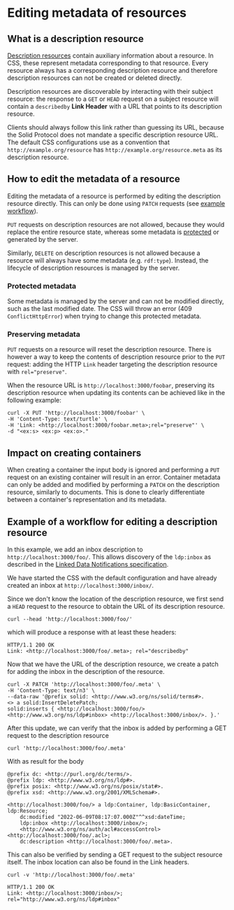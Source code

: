 # Editing metadata of resources

## What is a description resource

[Description resources](https://solidproject.org/TR/2021/protocol-20211217#auxiliary-resources-description-resource)
contain auxiliary information about a resource.
In CSS, these represent metadata corresponding to that resource.
Every resource always has a corresponding description resource
and therefore description resources can not be created or deleted directly.

Description resources are discoverable by interacting with their subject resource:
the response to a `GET` or `HEAD` request on a subject resource
will contain a `describedby` **Link Header** with a URL that points to its description resource.

Clients should always follow this link rather than guessing its URL,
because the Solid Protocol does not mandate a specific description resource URL.
The default CSS configurations use as a convention that `http://example.org/resource`
has `http://example.org/resource.meta` as its description resource.

## How to edit the metadata of a resource

Editing the metadata of a resource is performed by editing the description resource directly.
This can only be done using `PATCH` requests 
(see [example workflow](#example-of-a-workflow-for-editing-a-description-resource)).

`PUT` requests on description resources are not allowed,
because they would replace the entire resource state,
whereas some metadata is [protected](https://solidproject.org/TR/protocol#resource-containment) or generated by the server.

Similarly, `DELETE` on description resources is not allowed
because a resource will always have some metadata (e.g. `rdf:type`).
Instead, the lifecycle of description resources is managed by the server.

### Protected metadata

Some metadata is managed by the server and can not be modified directly, such as the last modified date.
The CSS will throw an error (409 `ConflictHttpError`) when trying to change this protected metadata.

### Preserving metadata

`PUT` requests on a resource will reset the description resource. 
There is however a way to keep the contents of description resource prior to the `PUT` request:
adding the HTTP `Link` header targeting the description resource with `rel="preserve"`.

When the resource URL is `http://localhost:3000/foobar`, preserving its description resource when updating its contents can be achieved like in the following example:

```shell
curl -X PUT 'http://localhost:3000/foobar' \
-H 'Content-Type: text/turtle' \
-H 'Link: <http://localhost:3000/foobar.meta>;rel="preserve"' \
-d "<ex:s> <ex:p> <ex:o>." 
```

## Impact on creating containers

When creating a container the input body is ignored
and performing a `PUT` request on an existing container will result in an error.
Container metadata can only be added and modified by performing a `PATCH` on the description resource,
similarly to documents.
This is done to clearly differentiate between a container's representation and its metadata.

## Example of a workflow for editing a description resource

In this example, we add an inbox description to `http://localhost:3000/foo/`.
This allows discovery of the `ldp:inbox` as described in the [Linked Data Notifications specification](https://www.w3.org/TR/ldn/).

We have started the CSS with the default configuration
and have already created an inbox at `http://localhost:3000/inbox/`.

Since we don't know the location of the description resource,
we first send a `HEAD` request to the resource to obtain the URL of its description resource.

```shell
curl --head 'http://localhost:3000/foo/'
```

which will produce a response with at least these headers:

```shell
HTTP/1.1 200 OK
Link: <http://localhost:3000/foo/.meta>; rel="describedby"
```
Now that we have the URL of the description resource,
we create a patch for adding the inbox in the description of the resource.

```shell
curl -X PATCH 'http://localhost:3000/foo/.meta' \
-H 'Content-Type: text/n3' \
--data-raw '@prefix solid: <http://www.w3.org/ns/solid/terms#>.
<> a solid:InsertDeletePatch;
solid:inserts { <http://localhost:3000/foo/> <http://www.w3.org/ns/ldp#inbox> <http://localhost:3000/inbox/>. }.'
```

After this update, we can verify that the inbox is added by performing a GET request to the description resource

```shell
curl 'http://localhost:3000/foo/.meta'
```
With as result for the body
```turtle
@prefix dc: <http://purl.org/dc/terms/>.
@prefix ldp: <http://www.w3.org/ns/ldp#>.
@prefix posix: <http://www.w3.org/ns/posix/stat#>.
@prefix xsd: <http://www.w3.org/2001/XMLSchema#>.

<http://localhost:3000/foo/> a ldp:Container, ldp:BasicContainer, ldp:Resource;
    dc:modified "2022-06-09T08:17:07.000Z"^^xsd:dateTime;
    ldp:inbox <http://localhost:3000/inbox/>;
    <http://www.w3.org/ns/auth/acl#accessControl> <http://localhost:3000/foo/.acl>;
    dc:description <http://localhost:3000/foo/.meta>.
```

This can also be verified by sending a GET request to the subject resource itself.
The inbox location can also be found in the Link headers.

```shell
curl -v 'http://localhost:3000/foo/.meta'
```

```shell
HTTP/1.1 200 OK
Link: <http://localhost:3000/inbox/>; rel="http://www.w3.org/ns/ldp#inbox"
```
